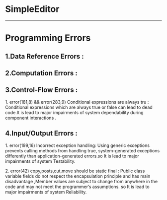 # SimpleEditor

---------
# Programming Errors

## 1.Data Reference Errors :

## 2.Computation Errors :

## 3.Control-Flow Errors :
 <p>1. error(181,8) && error(283,9) Conditional expressions are always tru : 
 Conditional expressions which are always true or false can lead to dead code.It is lead to major impairments of system dependability during component interactions .</p>
 

## 4.Input/Output Errors :
<p>1. error(199,16) Incorrect exception handling: Using generic exceptions prevents calling methods from handling true, system-generated exceptions differently than application-generated errors.so It is lead to major impairments of system Testability.</p>
<p>2. error(42) copy,posts,cut,move should be static final : Public class variable fields do not respect the encapsulation principle and has main disadvantage ,Member values are subject to change from anywhere in the code and may not meet the programmer’s assumptions. so It is lead to major impairments of system Reliability.

